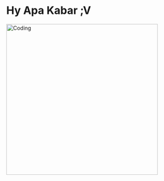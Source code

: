 

#       Hy Apa Kabar ;V 

<img align="righ" alt="Coding" width="400" src="https://feeldreams.github.io/ngumpet.gif">
